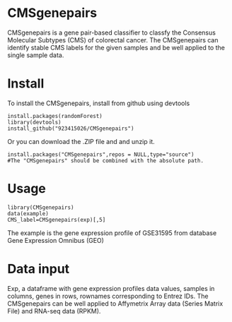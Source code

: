 # CMSgenepairs
CMSgenepairs is a gene pair-based classifier to classfy the Consensus Molecular Subtypes (CMS) of colorectal cancer. The CMSgenepairs can  identify stable CMS labels for the given samples and be well applied to the single sample data.

# Install
To install the CMSgenepairs, install from github using devtools
```
install.packages(randomForest)
library(devtools)
install_github("923415026/CMSgenepairs")
```
Or you can download the .ZIP file and and unzip it.
```
install.packages("CMSgenepairs",repos = NULL,type="source")
#The "CMSgenepairs" should be combined with the absolute path.
```
# Usage
```
library(CMSgenepairs)
data(example)
CMS_label=CMSgenepairs(exp)[,5]
```
The example is the gene expression profile of GSE31595 from database Gene Expression Omnibus (GEO)
# Data input
Exp, a dataframe with gene expression profiles data values, samples in columns, genes in rows, rownames corresponding to Entrez IDs. 
The CMSgenepairs can be well applied to Affymetrix Array data (Series Matrix File) and RNA-seq data (RPKM). 
